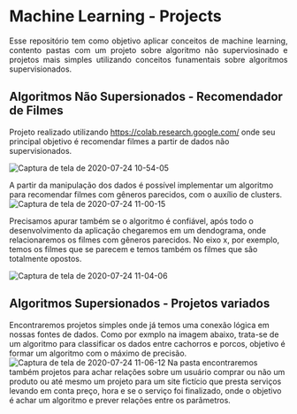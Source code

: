 # Machine Learning - Projects

<p align="justify">Esse repositório tem como objetivo aplicar conceitos de machine learning, contento pastas com um projeto sobre algoritmo não superviosinado e projetos mais simples utilizando conceitos funamentais sobre algoritmos supervisionados.</p>

## Algoritmos Não Supersionados - Recomendador de Filmes
Projeto realizado utilizando https://colab.research.google.com/ onde seu principal objetivo é recomendar filmes a partir de dados não supervisionados.

![Captura de tela de 2020-07-24 10-54-05](https://user-images.githubusercontent.com/48137972/88398954-80ef9a80-cd9c-11ea-9296-5d41a8ab5bf5.png)

A partir da manipulação dos dados é possível implementar um algoritmo para recomendar filmes com gêneros parecidos, com o auxílio de clusters.
![Captura de tela de 2020-07-24 11-00-15](https://user-images.githubusercontent.com/48137972/88399210-e2b00480-cd9c-11ea-8a45-3b28cab1ddd7.png)

Precisamos apurar também se o algoritmo é confiável, após todo o desenvolvimento da aplicação chegaremos em um dendograma, onde relacionaremos os filmes com gêneros parecidos. No eixo x, por exemplo, temos os filmes que se parecem e temos também os filmes que são totalmente opostos.

![Captura de tela de 2020-07-24 11-04-06](https://user-images.githubusercontent.com/48137972/88399551-6cf86880-cd9d-11ea-98b5-e2edbddb6733.png)

## Algoritmos Supersionados - Projetos variados
Encontraremos projetos simples onde já temos uma conexão lógica em nossas fontes de dados. Como por exmplo na imagem abaixo, trata-se de um algoritmo para classificar os dados entre cachorros e porcos, objetivo é formar um algoritmo com o máximo de precisão.
![Captura de tela de 2020-07-24 11-06-12](https://user-images.githubusercontent.com/48137972/88400073-28210180-cd9e-11ea-9baf-3f1723f76568.png)
Na pasta encontraremos também projetos para achar relações sobre um usuário comprar ou não um produto ou até mesmo um projeto para um site fictício que presta serviços levando em conta preço, hora e se o serviço foi finalizado, onde o objetivo é achar um algoritmo e prever relações entre os parâmetros.



